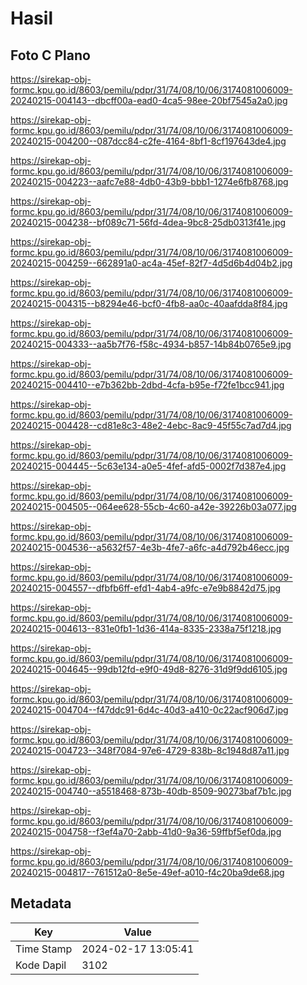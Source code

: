 # Hasil

## Foto C Plano

https://sirekap-obj-formc.kpu.go.id/8603/pemilu/pdpr/31/74/08/10/06/3174081006009-20240215-004143--dbcff00a-ead0-4ca5-98ee-20bf7545a2a0.jpg

https://sirekap-obj-formc.kpu.go.id/8603/pemilu/pdpr/31/74/08/10/06/3174081006009-20240215-004200--087dcc84-c2fe-4164-8bf1-8cf197643de4.jpg

https://sirekap-obj-formc.kpu.go.id/8603/pemilu/pdpr/31/74/08/10/06/3174081006009-20240215-004223--aafc7e88-4db0-43b9-bbb1-1274e6fb8768.jpg

https://sirekap-obj-formc.kpu.go.id/8603/pemilu/pdpr/31/74/08/10/06/3174081006009-20240215-004238--bf089c71-56fd-4dea-9bc8-25db0313f41e.jpg

https://sirekap-obj-formc.kpu.go.id/8603/pemilu/pdpr/31/74/08/10/06/3174081006009-20240215-004259--662891a0-ac4a-45ef-82f7-4d5d6b4d04b2.jpg

https://sirekap-obj-formc.kpu.go.id/8603/pemilu/pdpr/31/74/08/10/06/3174081006009-20240215-004315--b8294e46-bcf0-4fb8-aa0c-40aafdda8f84.jpg

https://sirekap-obj-formc.kpu.go.id/8603/pemilu/pdpr/31/74/08/10/06/3174081006009-20240215-004333--aa5b7f76-f58c-4934-b857-14b84b0765e9.jpg

https://sirekap-obj-formc.kpu.go.id/8603/pemilu/pdpr/31/74/08/10/06/3174081006009-20240215-004410--e7b362bb-2dbd-4cfa-b95e-f72fe1bcc941.jpg

https://sirekap-obj-formc.kpu.go.id/8603/pemilu/pdpr/31/74/08/10/06/3174081006009-20240215-004428--cd81e8c3-48e2-4ebc-8ac9-45f55c7ad7d4.jpg

https://sirekap-obj-formc.kpu.go.id/8603/pemilu/pdpr/31/74/08/10/06/3174081006009-20240215-004445--5c63e134-a0e5-4fef-afd5-0002f7d387e4.jpg

https://sirekap-obj-formc.kpu.go.id/8603/pemilu/pdpr/31/74/08/10/06/3174081006009-20240215-004505--064ee628-55cb-4c60-a42e-39226b03a077.jpg

https://sirekap-obj-formc.kpu.go.id/8603/pemilu/pdpr/31/74/08/10/06/3174081006009-20240215-004536--a5632f57-4e3b-4fe7-a6fc-a4d792b46ecc.jpg

https://sirekap-obj-formc.kpu.go.id/8603/pemilu/pdpr/31/74/08/10/06/3174081006009-20240215-004557--dfbfb6ff-efd1-4ab4-a9fc-e7e9b8842d75.jpg

https://sirekap-obj-formc.kpu.go.id/8603/pemilu/pdpr/31/74/08/10/06/3174081006009-20240215-004613--831e0fb1-1d36-414a-8335-2338a75f1218.jpg

https://sirekap-obj-formc.kpu.go.id/8603/pemilu/pdpr/31/74/08/10/06/3174081006009-20240215-004645--99db12fd-e9f0-49d8-8276-31d9f9dd6105.jpg

https://sirekap-obj-formc.kpu.go.id/8603/pemilu/pdpr/31/74/08/10/06/3174081006009-20240215-004704--f47ddc91-6d4c-40d3-a410-0c22acf906d7.jpg

https://sirekap-obj-formc.kpu.go.id/8603/pemilu/pdpr/31/74/08/10/06/3174081006009-20240215-004723--348f7084-97e6-4729-838b-8c1948d87a11.jpg

https://sirekap-obj-formc.kpu.go.id/8603/pemilu/pdpr/31/74/08/10/06/3174081006009-20240215-004740--a5518468-873b-40db-8509-90273baf7b1c.jpg

https://sirekap-obj-formc.kpu.go.id/8603/pemilu/pdpr/31/74/08/10/06/3174081006009-20240215-004758--f3ef4a70-2abb-41d0-9a36-59ffbf5ef0da.jpg

https://sirekap-obj-formc.kpu.go.id/8603/pemilu/pdpr/31/74/08/10/06/3174081006009-20240215-004817--761512a0-8e5e-49ef-a010-f4c20ba9de68.jpg


## Metadata

| Key        | Value               |
| ---------- | ------------------- |
| Time Stamp | 2024-02-17 13:05:41 |
| Kode Dapil | 3102                |



